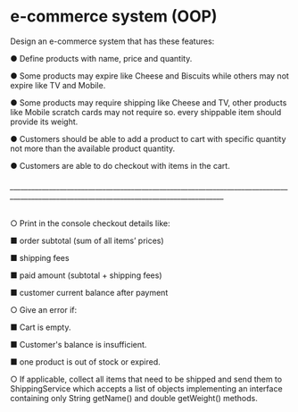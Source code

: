 # e-commerce system (OOP)

Design an e-commerce system that has these features: 

● Define products with name, price and quantity. 

● Some products may expire like Cheese and Biscuits while 
others may not expire like TV and Mobile. 

● Some products may require shipping like Cheese and TV, other 
products like Mobile scratch cards may not require so. every 
shippable item should provide its weight. 

● Customers should be able to add a product to cart with 
specific quantity not more than the available product quantity. 

● Customers are able to do checkout with items in the cart. 

###### __________________________________________________________________________________________________________________________________________

○ Print in the console checkout details like:

■ order subtotal (sum of all items’ prices) 

■ shipping fees 

■ paid amount (subtotal + shipping fees) 

■ customer current balance after payment 

○ Give an error if:

■ Cart is empty.

■ Customer's balance is insufficient. 

■ one product is out of stock or expired. 

○ If applicable, collect all items that need to be shipped and 
send them to ShippingService which accepts a list of 
objects implementing an interface  containing only String 
getName() and double getWeight() methods. 
